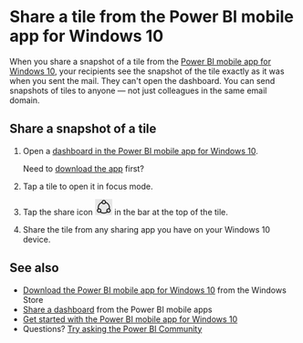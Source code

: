 <properties 
   pageTitle="Share a tile from the Power BI mobile app for Windows 10"
   description="Learn how to share snapshots of tiles from the Power BI mobile app for Windows 10. You can share snapshots of tiles with anyone, not just your colleagues."
   services="powerbi" 
   documentationCenter="" 
   authors="maggiesMSFT" 
   manager="erikre" 
   backup=""
   editor=""
   tags=""
   qualityFocus="no"
   qualityDate=""/>
 
<tags
   ms.service="powerbi"
   ms.devlang="NA"
   ms.topic="article"
   ms.tgt_pltfrm="NA"
   ms.workload="powerbi"
   ms.date="02/24/2017"
   ms.author="maggies"/>
# Share a tile from the Power BI mobile app for Windows 10

When you share a snapshot of a tile from the [Power BI mobile app for Windows 10](powerbi-mobile-win10phone-app-get-started.md), your recipients see the snapshot of the tile exactly as it was when you sent the mail. They can't open the dashboard. You can send snapshots of tiles to anyone — not just colleagues in the same email domain.

## Share a snapshot of a tile

1. Open a [dashboard in the Power BI mobile app for Windows 10](powerbi-mobile-create-dashboard.md).

	Need to [download the app](http://go.microsoft.com/fwlink/?LinkID=526478) first?

2. Tap a tile to open it in focus mode.

3. Tap the share icon ![](media/powerbi-mobile-share-a-tile-from-the-win10phone-app/PBI_Win10Ph_ShareIcon.png) in the bar at the top of the tile.

5. Share the tile from any sharing app you have on your Windows 10 device.

## See also

- [Download the Power BI mobile app for Windows 10](http://go.microsoft.com/fwlink/?LinkID=526478) from the Windows Store  
- [Share a dashboard](powerbi-mobile-share-a-dashboard-from-the-iphone-app.md) from the Power BI mobile apps
- [Get started with the Power BI mobile app for Windows 10](powerbi-mobile-win10phone-app-get-started.md)  
- Questions? [Try asking the Power BI Community](http://community.powerbi.com/)


